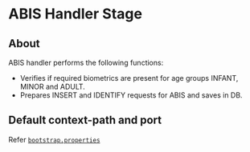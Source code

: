 # ABIS Handler Stage

## About
ABIS handler performs the following functions:
* Verifies if required biometrics are present for age groups INFANT, MINOR and ADULT.    
* Prepares INSERT and IDENTIFY requests for ABIS and saves in DB. 

## Default context-path and port
Refer [`bootstrap.properties`](src/main/resources/bootstrap.properties)

